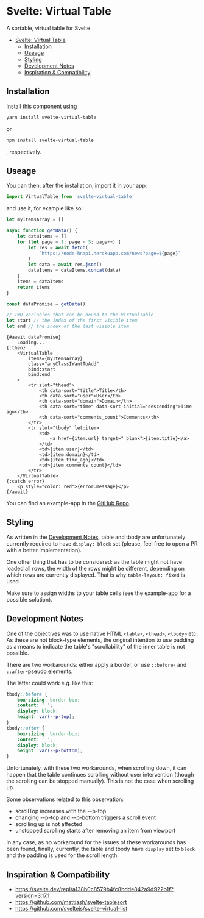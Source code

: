 # Svelte: Virtual Table

A sortable, virtual table for Svelte.

- [Svelte: Virtual Table](#svelte-virtual-table)
  - [Installation](#installation)
  - [Useage](#useage)
  - [Styling](#styling)
  - [Development Notes](#development-notes)
  - [Inspiration & Compatibility](#inspiration--compatibility)

## Installation

Install this component using

```bash
yarn install svelte-virtual-table
```

or

```bash
npm install svelte-virtual-table
```

, respectively.

## Useage

You can then, after the installation, import it in your app:

```js
import VirtualTable from 'svelte-virtual-table'
```

and use it, for example like so:

```js
let myItemsArray = []

async function getData() {
    let dataItems = []
    for (let page = 1; page < 5; page++) {
        let res = await fetch(
            `https://node-hnapi.herokuapp.com/news?page=${page}`
        )
        let data = await res.json()
        dataItems = dataItems.concat(data)
    }
    items = dataItems
    return items
}

const dataPromise = getData()

// TWO variables that can be bound to the VirtualTable
let start // the index of the first visible item
let end // the index of the last visible item
```

```svelte
{#await dataPromise}
    Loading...
{:then}
    <VirtualTable
        items={myItemsArray}
        class="anyClassIWantToAdd"
        bind:start
        bind:end
    >
        <tr slot="thead">
            <th data-sort="title">Title</th>
            <th data-sort="user">User</th>
            <th data-sort="domain">Domain</th>
            <th data-sort="time" data-sort-initial="descending">Time ago</th>
            <th data-sort="comments_count">Comments</th>
        </tr>
        <tr slot="tbody" let:item>
            <td>
                <a href={item.url} target="_blank">{item.title}</a>
            </td>
            <td>{item.user}</td>
            <td>{item.domain}</td>
            <td>{item.time_ago}</td>
            <td>{item.comments_count}</td>
        </tr>
    </VirtualTable>
{:catch error}
    <p style="color: red">{error.message}</p>
{/await}
```

You can find an example-app in the [GitHub Repo](https://github.com/BernhardWebstudio/svelte-virtual-table/tree/main/example-app).

## Styling

As written in the [Development Notes](#development-notes), table and tbody are unfortunately currently required to have `display: block` set (please, feel free to open a PR with a better implementation).

One other thing that has to be considered: as the table might not have loaded all rows, the width of the rows might be different, depending on which rows are currently displayed. That is why `table-layout: fixed` is used.

Make sure to assign widths to your table cells (see the example-app for a possible solution).

## Development Notes

One of the objectives was to use native HTML `<table>`, `<thead>`, `<tbody>` etc.
As these are not block-type elements, the original intention to use padding as a means to indicate the table's "scrollability" of the inner table is not possible.

There are two workarounds:
either apply a border, or use `::before`- and `::after`-pseudo elements.

The latter could work e.g. like this:

```css
tbody::before {
    box-sizing: border-box;
    content: ' ';
    display: block;
    height: var(--p-top);
}
tbody::after {
    box-sizing: border-box;
    content: ' ';
    display: block;
    height: var(--p-bottom);
}
```

Unfortunately, with these two workarounds, when scrolling down, it can happen that the table continues scrolling without user intervention (though the scrolling can be stopped manually).
This is not the case when scrolling up.

Some observations related to this observation:

-   scrollTop increases with the --p-top
-   changing --p-top and --p-bottom triggers a scroll event
-   scrolling up is not affected
-   unstopped scrolling starts after removing an item from viewport

In any case, as no workaround for the issues of these workarounds has been found, finally, currently, the table and tbody have `display` set to `block` and the padding is used for the scroll length.

## Inspiration & Compatibility

-   https://svelte.dev/repl/a138b0c8579b4fc8bdde842a9d922b1f?version=3.17.1
-   https://github.com/mattiash/svelte-tablesort
-   https://github.com/sveltejs/svelte-virtual-list
